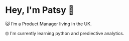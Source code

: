 # Hey, I'm Patsy 👋 
  
🐱 I’m a Product Manager living in the UK.
  
🤓 I'm currently learning python and prediective analytics. 
<!---
pliu898/pliu898 is a ✨ special ✨ repository because its `README.md` (this file) appears on your GitHub profile.
You can click the Preview link to take a look at your changes.
--->
